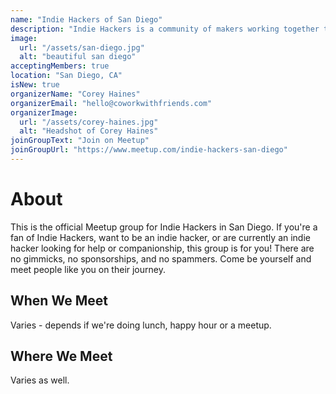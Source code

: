 ```yaml
---
name: "Indie Hackers of San Diego"
description: "Indie Hackers is a community of makers working together to build profitable online businesses. Learn from the founders behind profitable online businesses and connect with others starting and growing their own companies in San Diego."
image:
  url: "/assets/san-diego.jpg"
  alt: "beautiful san diego"
acceptingMembers: true
location: "San Diego, CA"
isNew: true
organizerName: "Corey Haines"
organizerEmail: "hello@coworkwithfriends.com"
organizerImage:
  url: "/assets/corey-haines.jpg"
  alt: "Headshot of Corey Haines"
joinGroupText: "Join on Meetup"
joinGroupUrl: "https://www.meetup.com/indie-hackers-san-diego"
---
```


# About

This is the official Meetup group for Indie Hackers in San Diego. If you're a fan of Indie Hackers, want to be an indie hacker, or are currently an indie hacker looking for help or companionship, this group is for you!
There are no gimmicks, no sponsorships, and no spammers. Come be yourself and meet people like you on their journey.

## When We Meet

Varies - depends if we're doing lunch, happy hour or a meetup.

## Where We Meet

Varies as well.

